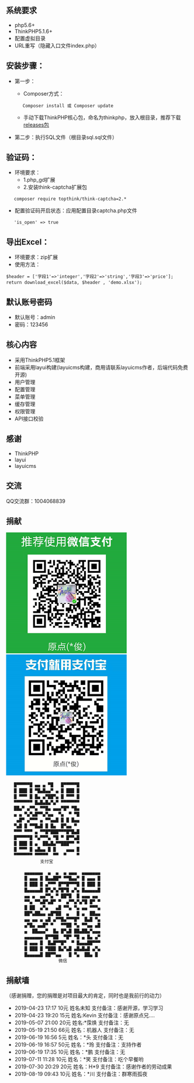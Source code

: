 ## 系统要求
 + php5.6+
 + ThinkPHP5.1.6+
 + 配置虚拟目录
 + URL重写（隐藏入口文件index.php）

## 安装步骤：

 + 第一步：
    + Composer方式：
     ~~~
        Composer install 或 Composer update
     ~~~
     
    + 手动下载ThinkPHP核心包，命名为thinkphp，放入根目录，推荐下载[releases包](https://github.com/top-think/framework/releases)
 + 第二步：执行SQL文件（根目录sql.sql文件）
 
 ## 验证码：
 + 环境要求：
    + 1.php_gd扩展 
    + 2.安装think-captcha扩展包
 
  ~~~
     composer require topthink/think-captcha=2.*
  ~~~
 
 + 配置验证码开启状态：应用配置目录captcha.php文件
 
 ~~~
    'is_open' => true
 ~~~
## 导出Excel：
 + 环境要求：zip扩展
 + 使用方法：
  ~~~
  $header = ['字段1'=>'integer','字段2'=>'string','字段3'=>'price'];
  return download_excel($data, $header , 'demo.xlsx');
  ~~~
  
 
## 默认账号密码
 + 默认账号：admin
 + 密码：123456

## 核心内容
 + 采用ThinkPHP5.1框架
 + 前端采用layui构建(layuicms构建，商用请联系layuicms作者，后端代码免费开源)
 + 用户管理
 + 配置管理
 + 菜单管理
 + 缓存管理
 + 权限管理
 + API接口校验
 
## 感谢
 + ThinkPHP
 + layui
 + layuicms

## 交流
QQ交流群：1004068839
 
 ## 捐献
 ![](./public/images/wechat.png) 
 ![](./public/images/alipay.png)
 
 ~~~
    █▀▀▀▀▀█ ▄▄ ▄ ▀█   █▀▀▀▀▀█
    █ ███ █ ▀█▄█▄▄▀ ▄ █ ███ █
    █ ▀▀▀ █ █▄ ▄▀██▀▄ █ ▀▀▀ █
    ▀▀▀▀▀▀▀ █▄█▄█▄▀▄▀ ▀▀▀▀▀▀▀
    ██▄▀ ▄▀▀▄ ▀▀█▄ ▄▄▄▀█▀ ▀█▄
    ▄ ▄ ▀▄▀▄█▀▀▄▀▄▄  ▀▄  ▀ ▀█
     ▄█▀ ▄▀▀▀ ▄ ▀▀▄▄█ █ █ █▄▄
    ▀▄█ █ ▀▀█▄█ █ █▄  █▀▄▄ ▀ 
    ▀▀▀ ▀▀▀ ▄ ▀▀█▀███▀▀▀█▀█▄█
    █▀▀▀▀▀█ ▀▄▀▀▀▄ ▀█ ▀ █▀▀▄█
    █ ███ █ ▄  ██▄█▄▀▀███▀▀ ▀
    █ ▀▀▀ █ ▄█▄▄ █ █    ▄▄▄ █
    ▀▀▀▀▀▀▀ ▀▀▀▀▀  ▀▀  ▀    ▀
              支付宝
~~~
~~~
       ▄▄▄▄▄▄▄  ▄  ▄  ▄ ▄▄▄  ▄▄▄▄▄▄▄  
       █ ▄▄▄ █ █▄▄██▀ ▀▀█▄▄▀ █ ▄▄▄ █  
       █ ███ █ ▄▀▀▀ █▀▀█▀▀▀█ █ ███ █  
       █▄▄▄▄▄█ █▀▄▀▄▀█▀█ ▄▀▄ █▄▄▄▄▄█  
       ▄▄ ▄  ▄▄▀▀▄ ▀ ██▀█  █ ▄▄▄ ▄▄   
       ▀▀▄ ▀▀▄█▀▄█▀ ▀  ▄▀▀▄▀▄▀█ █▀ ▀  
       █ ██  ▄▀▄   ▄█ ▀▀▄ ▀▄ ▄▄ ▀▀▀▄  
       ██▀▄██▄▄ ▄█▀██  ▄   █ ▄  ██▄▄  
       ▄▄ ▄▄ ▄ ▄█ ▄▀▀█▄▀▀▀█▀  █▄█ ▀▄  
       ▄▀█▄ ▄▄█▀ ▀   ▀▀██ ▀▄ ▀▀▄▄ ▄█  
       ▄  ██▄▄▄▀  █▄ █▀▄█ ██▄██▄▀▄▄▄  
       ▄▄▄▄▄▄▄ █▀▀██  ▀█▀ ▀█ ▄ █▄ ▄▀  
       █ ▄▄▄ █  █▄█▀▀█▀  ▀ █▄▄▄██▀▀▀  
       █ ███ █ ▀███ █▄▀▄█ ▄█▄█▄█ ▄▀▄  
       █▄▄▄▄▄█ ██▀▀▄▄   █ ▀▄  ██▄ █  
                    微信
~~~

 ## 捐献墙
 （感谢捐赠，您的捐赠是对项目最大的肯定，同时也是我前行的动力）
 + 2019-04-23 17:17   10元   姓名未知    支付备注：感谢开源，学习学习 
 + 2019-04-23 19:20   15元   姓名:Kevin  支付备注：感谢原点兄....
 + 2019-05-07 21:00   20元   姓名:*霂焕  支付备注：无
 + 2019-05-19 21:50   66元   姓名：机器人  支付备注：无
 + 2019-06-19 16:56   5元   姓名：*头  支付备注：无
 + 2019-06-19 16:57   50元   姓名：*玲  支付备注：支持作者
 + 2019-06-19 17:35   10元   姓名：*鹏  支付备注：无
 + 2019-07-11 11:28   10元   姓名：*笑  支付备注：吃个早餐哟
 + 2019-07-30 20:29   20元   姓名：H*9  支付备注：感谢作者的劳动成果
 + 2019-08-19 09:43   10元   姓名：*川  支付备注：群寒雨孤夜
